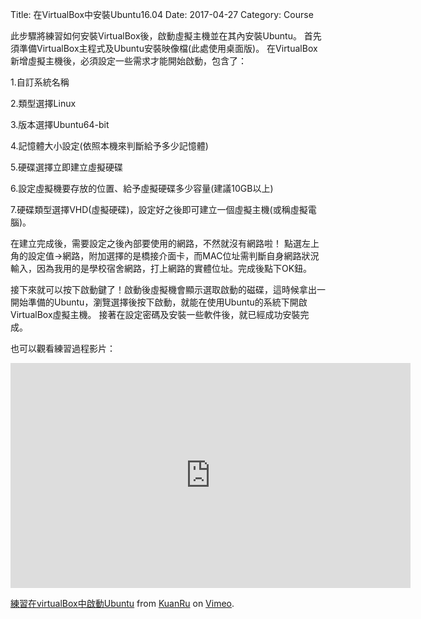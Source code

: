 Title: 在VirtualBox中安裝Ubuntu16.04
Date: 2017-04-27
Category: Course 

此步驟將練習如何安裝VirtualBox後，啟動虛擬主機並在其內安裝Ubuntu。
首先須準備VirtualBox主程式及Ubuntu安裝映像檔(此處使用桌面版)。
在VirtualBox新增虛擬主機後，必須設定一些需求才能開始啟動，包含了：

1.自訂系統名稱

2.類型選擇Linux

3.版本選擇Ubuntu64-bit

4.記憶體大小設定(依照本機來判斷給予多少記憶體)

5.硬碟選擇立即建立虛擬硬碟

6.設定虛擬機要存放的位置、給予虛擬硬碟多少容量(建議10GB以上)

7.硬碟類型選擇VHD(虛擬硬碟)，設定好之後即可建立一個虛擬主機(或稱虛擬電腦)。

在建立完成後，需要設定之後內部要使用的網路，不然就沒有網路啦！ 點選左上角的設定值→網路，附加選擇的是橋接介面卡，而MAC位址需判斷自身網路狀況輸入，因為我用的是學校宿舍網路，打上網路的實體位址。完成後點下OK鈕。


接下來就可以按下啟動鍵了！啟動後虛擬機會顯示選取啟動的磁碟，這時候拿出一開始準備的Ubuntu，瀏覽選擇後按下啟動，就能在使用Ubuntu的系統下開啟VirtualBox虛擬主機。 接著在設定密碼及安裝一些軟件後，就已經成功安裝完成。


也可以觀看練習過程影片：

<iframe src="https://player.vimeo.com/video/214364942" width="640" height="360" frameborder="0" webkitallowfullscreen mozallowfullscreen allowfullscreen></iframe>
<p><a href="https://vimeo.com/214364942">練習在virtualBox中啟動Ubuntu</a> from <a href="https://vimeo.com/user58916608">KuanRu</a> on <a href="https://vimeo.com">Vimeo</a>.</p>